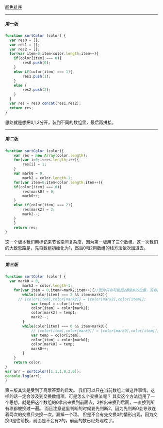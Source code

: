 [颜色排序](https://leetcode.com/problems/sort-colors/?tab=Description)
***
##### 第一版
```javascript
function sortColor (color) {
  var res0 = [];
  var res1 = [];
  var res2 = [];
  for(var item=0;item<color.length;item++){
  	if(color[item] === 0){
  		res0.push(0);
  	}
  	else if(color[item] === 1){
  		res1.push(1);
  	}
  	else {
  		res2.push(2);
  	}
  }
  var res = res0.concat(res1,res2);
  return res;
}
```
思路就是想把0,1,2分开，装到不同的数组里，最后再拼接。
***
##### 第二版
```javascript
function sortColor (color){
	var res = new Array(color.length);
	for(var i=0;i<res.length;i++){
		res[i] = 1;
	}
	var mark0 = 0,
		mark2 = color.length-1;
	for(var item=0;item<color.length;item++){
  	if(color[item] === 0){
  		res[mark0] = 0;
  		mark0++;
  	}
  	else if(color[item] === 2){
  		res[mark2] = 2;
  		mark2--;
  	}
	}
	return res;
}
```
这一个版本我们用标记来节省空间复杂度，因为第一版用了三个数组。这一次我们的大致思路是，先将数组初始化为1，然后0和2用数组的栈方法依次加进去。
***
##### 第三版
```javascript
function sortColor (color) {
  var mark0 = 0,
		mark2 = color.length-1;
	for(var item = 0;item<=mark2;item++){//因为只有可能把2换到0的位置，没有把0换到2的可能性 所以 先比较2
		while(color[item] === 2 && item<mark2){
      // [color[item],color[mark2]] = [color[mark2],color[item]];
			var temp1 = color[item];
			color[item] = color[mark2];
			color[mark2] = temp1;
			mark2--;
		}
		while(color[item] === 0 && item>mark0){
			// [color[item],color[mark0]] = [color[mark0],color[item]];
			var temp = color[item];
			color[item] = color[mark0];
			color[mark0] = temp;
			mark0++;
		}
	}
	return color;
}
var arr = sortColor([1,1,1,0,2,0]);
console.log(arr);
}
```
第三版其实是受到了高票答案的启发。
我们可以只在当前数组上做这件事情。这样的话一定会涉及到交换数组项。可是怎么个交换法呢？
其实这个方法运用了一个思想，就是把这个数组的0拿出来换到前面去，2拎出来换到后面，一直换到所有项都被换过一遍。
而且注意这里判断的时候要先判断2，因为先判断0会导致连着两次的交换只交换一次，漏掉一个项。
但是不会有先交换0的情形出现，因为交换0是往前换，前面是不会有2的，前面的数已经处理过了。
